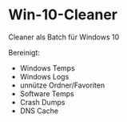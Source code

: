 # Win-10-Cleaner
Cleaner als Batch für Windows 10

Bereinigt:
- Windows Temps
- Windows Logs
- unnütze Ordner/Favoriten
- Software Temps
- Crash Dumps
- DNS Cache
